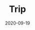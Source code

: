 ---
title: "Trip"
date: 2020-09-19
slug: "trip"
description: "A story about a trip"
keywords: ["story", "trip", "blog"]
draft: true
tags: ["trip"]
math: false
toc: false
---